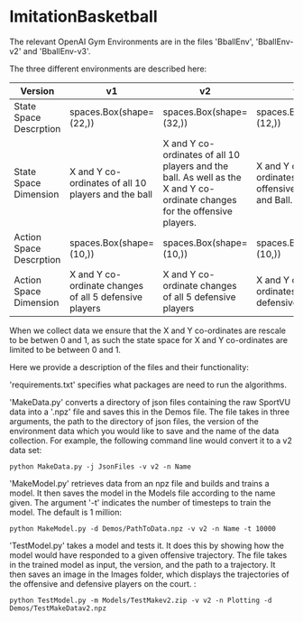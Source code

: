 # ImitationBasketball


The relevant OpenAI Gym Environments are in the files 'BballEnv', 'BballEnv-v2' and 'BballEnv-v3'.

The three different environments are described here:

| Version                 | v1                                                     | v2                                                                                                                         | v3                                                    |
|-------------------------|--------------------------------------------------------|----------------------------------------------------------------------------------------------------------------------------|-------------------------------------------------------|
| State Space Descrption  | spaces.Box(shape=(22,))                                | spaces.Box(shape=(32,))                                                                                                    | spaces.Box(shape=(12,))                               |
| State Space Dimension   | X and Y co-ordinates of all 10 players and the ball    | X and Y co-ordinates of all 10 players and the ball. As well as the X and Y co-ordinate changes for the offensive players. | X and Y co-ordinates of 5 offensive players and Ball. |
| Action Space Descrption | spaces.Box(shape=(10,))                                | spaces.Box(shape=(10,))                                                                                                    | spaces.Box(shape=(10,))                               |                      |
| Action Space Dimension  | X and Y co-ordinate changes of all 5 defensive players |  X and Y co-ordinate changes of all 5 defensive players                                                                     | X and Y co-ordinates of 5 defensive players.          |                         |                         |

When we collect data we ensure that the X and Y co-ordinates are rescale to be betwen 0 and 1, as such the state space for X and Y co-ordinates are limited to be between 0 and 1.

Here we provide a description of the files and their functionality:

'requirements.txt' specifies what packages are need to run the algorithms. 

'MakeData.py' converts a directory of json files containing the raw SportVU data into a '.npz' file and saves this in the Demos file.
The file takes in three arguments, the path to the directory of json files, the version of the environment data which you would like to save and the name of the data collection.
For example, the following command line would convert it to a v2 data set:

```
python MakeData.py -j JsonFiles -v v2 -n Name
```

'MakeModel.py' retrieves data from an npz file and builds and trains a model. It then saves the model in the Models file according to the name given. 
The argument '-t' indicates the number of timesteps to train the model. The default is 1 million:

```
python MakeModel.py -d Demos/PathToData.npz -v v2 -n Name -t 10000
```

'TestModel.py' takes a model and tests it. It does this by showing how the model would have responded to a given offensive trajectory.
The file takes in the trained model as input, the version, and the path to a trajectory. 
It then saves an image in the Images folder, which displays the trajectories of the offensive and defensive players on the court.  :

```
python TestModel.py -m Models/TestMakev2.zip -v v2 -n Plotting -d Demos/TestMakeDatav2.npz 
```